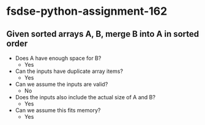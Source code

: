 # fsdse-python-assignment-162
## Given sorted arrays A, B, merge B into A in sorted order
* Does A have enough space for B?
  * Yes
* Can the inputs have duplicate array items?
  * Yes
* Can we assume the inputs are valid?
  * No
* Does the inputs also include the actual size of A and B?
  * Yes
* Can we assume this fits memory?
  * Yes
